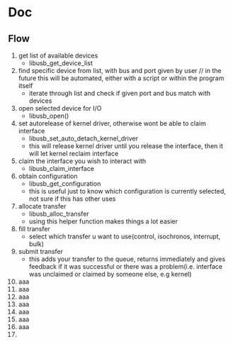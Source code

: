 # Doc

## Flow
1. get list of available devices
	* libusb_get_device_list
2. find specific device from list, with bus and port given by user // in the future this will be automated, either with a script or within the program itself
	* iterate through list and check if given port and bus match with devices
3. open selected device for I/O
	* libusb_open()
4. set autorelease of kernel driver, otherwise wont be able to claim interface
	* libusb_set_auto_detach_kernel_driver
	* this will release kernel driver until you release the interface, then it will let kernel reclaim interface
5. claim the interface you wish to interact with
	* libusb_claim_interface
6. obtain configuration
	* libusb_get_configuration
	* this is useful just to know which configuration is currently selected, not sure if this has other uses
7. allocate transfer
	* libusb_alloc_transfer
	* using this helper function makes things a lot easier
8. fill transfer
	* select which transfer u want to use(control, isochronos, interrupt, bulk)
9. submit transfer
	* this adds your transfer to the queue, returns immediately and gives feedback if it was successful or there was a problem(i.e. interface was unclaimed or claimed by someone else, e.g kernel)
10. aaa
11. aaa
12. aaa
13. aaa
14. aaa
15. aaa
16. aaa
17. 



